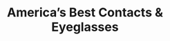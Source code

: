 ---
title: "America’s Best Contacts & Eyeglasses"
url: /albany/americas-best-contacts-and-eyeglasses/
shop: optician
---